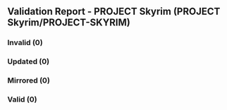## Validation Report - PROJECT Skyrim (PROJECT Skyrim/PROJECT-SKYRIM)


### Invalid (0)
### Updated (0)
### Mirrored (0)
### Valid (0)
